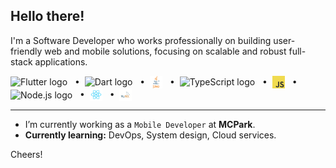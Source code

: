 ## Hello there!

I'm a Software Developer who works professionally on building user-friendly web and mobile solutions, focusing on scalable and robust full-stack applications.

<p align="left">
  <img src="https://avatars.githubusercontent.com/u/14101776?s=200&v=4" alt="Flutter logo" width="20" height="20" style="vertical-align:middle; margin-right:4px;"/> &nbsp;•&nbsp;
  <img src="https://avatars.githubusercontent.com/u/1609975?s=200&v=4" alt="Dart logo" width="20" height="20" style="vertical-align:middle; margin-right:4px;"/> &nbsp;•&nbsp;
  <img src="https://raw.githubusercontent.com/github/explore/5b3600551e122a3277c2c5368af2ad5725ffa9a1/topics/java/java.png" alt="Java logo" width="20" height="20" style="vertical-align:middle; margin-right:4px;"/> &nbsp;•&nbsp;
  <img src="https://camo.githubusercontent.com/8e37776eac7b6062b9510ebad17f189d09ea9409c29b602006bc7e0427260ba0/68747470733a2f2f63646e2e69636f6e73636f75742e636f6d2f69636f6e2f667265652f706e672d3531322f747970657363726970742d313137343936352e706e67" alt="TypeScript logo" width="20" height="20" style="vertical-align:middle; margin-right:4px;"/> &nbsp;•&nbsp;
  <img src="https://raw.githubusercontent.com/github/explore/80688e429a7d4ef2fca1e82350fe8e3517d3494d/topics/javascript/javascript.png" alt="JavaScript logo" width="20" height="20" style="vertical-align:middle; margin-right:4px;"/> &nbsp;•&nbsp;
  <img src="https://avatars.githubusercontent.com/u/9950313?s=200&v=4" alt="Node.js logo" width="20" height="20" style="vertical-align:middle; margin-right:4px;"/> &nbsp;•&nbsp;
  <img src="https://raw.githubusercontent.com/github/explore/80688e429a7d4ef2fca1e82350fe8e3517d3494d/topics/react/react.png" alt="React logo" width="20" height="20" style="vertical-align:middle; margin-right:4px;"/> &nbsp;•&nbsp;
  <img src="https://raw.githubusercontent.com/github/explore/80688e429a7d4ef2fca1e82350fe8e3517d3494d/topics/mysql/mysql.png" alt="MySQL logo" width="20" height="20" style="vertical-align:middle; margin-right:4px;"/>
</p>

---

* I’m currently working as a `Mobile Developer` at **MCPark**.
* **Currently learning:** DevOps, System design, Cloud services.

Cheers!
